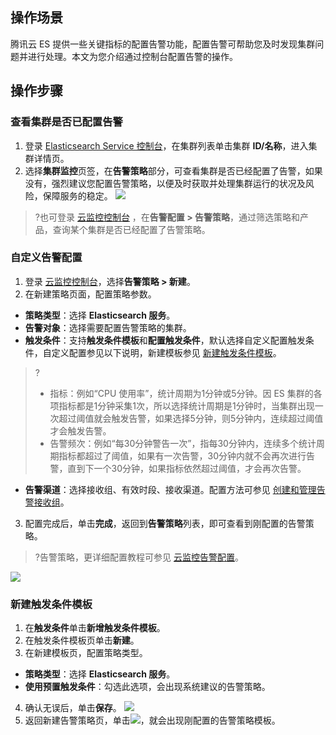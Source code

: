## 操作场景
腾讯云 ES 提供一些关键指标的配置告警功能，配置告警可帮助您及时发现集群问题并进行处理。本文为您介绍通过控制台配置告警的操作。

## 操作步骤
### 查看集群是否已配置告警
1. 登录 [Elasticsearch Service 控制台](https://console.cloud.tencent.com/es)，在集群列表单击集群 **ID/名称**，进入集群详情页。
2. 选择**集群监控**页签，在**告警策略**部分，可查看集群是否已经配置了告警，如果没有，强烈建议您配置告警策略，以便及时获取并处理集群运行的状况及风险，保障服务的稳定。
![](https://main.qcloudimg.com/raw/780a5cd7184d2fdaf1878941f3cf7e1e.png)
>?也可登录 [云监控控制台](https://console.cloud.tencent.com/monitor/policylist) ，在**告警配置 > 告警策略**，通过筛选策略和产品，查询某个集群是否已经配置了告警策略。

### 自定义告警配置
1. 登录 [云监控控制台](https://console.cloud.tencent.com/monitor/policylist)，选择**告警策略 > 新建**。
2. 在新建策略页面，配置策略参数。
 - **策略类型**：选择 **Elasticsearch 服务**。
 - **告警对象**：选择需要配置告警策略的集群。
 - **触发条件**：支持**触发条件模板**和**配置触发条件**，默认选择自定义配置触发条件，自定义配置参见以下说明，新建模板参见 [新建触发条件模板](#.E6.96.B0.E5.BB.BA.E8.A7.A6.E5.8F.91.E6.9D.A1.E4.BB.B6.E6.A8.A1.E6.9D.BF)。 
>?
>- 指标：例如“CPU 使用率”，统计周期为1分钟或5分钟。因 ES 集群的各项指标都是1分钟采集1次，所以选择统计周期是1分钟时，当集群出现一次超过阈值就会触发告警，如果选择5分钟，则5分钟内，连续超过阈值才会触发告警。 
>- 告警频次：例如“每30分钟警告一次”，指每30分钟内，连续多个统计周期指标都超过了阈值，如果有一次告警，30分钟内就不会再次进行告警，直到下一个30分钟，如果指标依然超过阈值，才会再次告警。
 - **告警渠道**：选择接收组、有效时段、接收渠道。配置方法可参见  [创建和管理告警接收组](https://cloud.tencent.com/document/product/248/6217)。
3. 配置完成后，单击**完成**，返回到**告警策略**列表，即可查看到刚配置的告警策略。
>?告警策略，更详细配置教程可参见 [云监控告警配置](https://cloud.tencent.com/document/product/248/6215)。
>
![](https://qcloudimg.tencent-cloud.cn/raw/b1fbac983296a1f222668fe184ba7373.png)

### 新建触发条件模板
1. 在**触发条件**单击**新增触发条件模板**。
2. 在触发条件模板页单击**新建**。
3. 在新建模板页，配置策略类型。
 - **策略类型**：选择 **Elasticsearch 服务**。
 - **使用预置触发条件**：勾选此选项，会出现系统建议的告警策略。
4. 确认无误后，单击**保存**。
![](https://qcloudimg.tencent-cloud.cn/raw/511959b3feb942f67aa4694a45a46235.png)
5. 返回新建告警策略页，单击![](https://main.qcloudimg.com/raw/5c13af2617c7cb8b65259e3a584bef93.png)，就会出现刚配置的告警策略模板。
